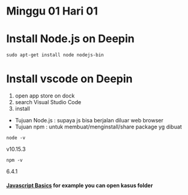 # Minggu 01 Hari 01
# 

# Install Node.js on Deepin
``` 
sudo apt-get install node nodejs-bin 
```

# Install vscode on Deepin
1. open app store on dock
2. search Visual Studio Code
3. install

- Tujuan Node.js : supaya js bisa berjalan diluar web browser
- Tujuan npm : untuk membuat/menginstall/share package yg dibuat

`node -v`

v10.15.3

`npm -v`

6.4.1

#### [Javascript Basics](https://developer.mozilla.org/en-US/docs/Learn/Getting_started_with_the_web/JavaScript_basics) for example you can open kasus folder